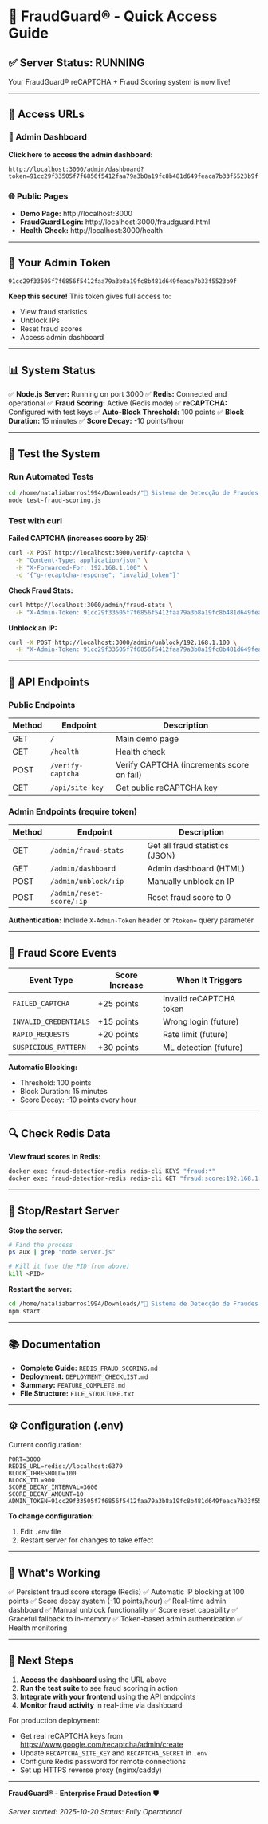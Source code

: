 # 🚀 FraudGuard® - Quick Access Guide

## ✅ Server Status: RUNNING

Your FraudGuard® reCAPTCHA + Fraud Scoring system is now live!

---

## 🔗 Access URLs

### 🎨 Admin Dashboard
**Click here to access the admin dashboard:**

```
http://localhost:3000/admin/dashboard?token=91cc29f33505f7f6856f5412faa79a3b8a19fc8b481d649feaca7b33f5523b9f
```

### 🌐 Public Pages
- **Demo Page:** http://localhost:3000
- **FraudGuard Login:** http://localhost:3000/fraudguard.html
- **Health Check:** http://localhost:3000/health

---

## 🔑 Your Admin Token

```
91cc29f33505f7f6856f5412faa79a3b8a19fc8b481d649feaca7b33f5523b9f
```

**Keep this secure!** This token gives full access to:
- View fraud statistics
- Unblock IPs
- Reset fraud scores
- Access admin dashboard

---

## 📊 System Status

✅ **Node.js Server:** Running on port 3000
✅ **Redis:** Connected and operational
✅ **Fraud Scoring:** Active (Redis mode)
✅ **reCAPTCHA:** Configured with test keys
✅ **Auto-Block Threshold:** 100 points
✅ **Block Duration:** 15 minutes
✅ **Score Decay:** -10 points/hour

---

## 🧪 Test the System

### Run Automated Tests
```bash
cd /home/nataliabarros1994/Downloads/"🚀 Sistema de Detecção de Fraudes em Tempo Real - Guia Completo"/fraud_detection_system/recaptcha-service
node test-fraud-scoring.js
```

### Test with curl

**Failed CAPTCHA (increases score by 25):**
```bash
curl -X POST http://localhost:3000/verify-captcha \
  -H "Content-Type: application/json" \
  -H "X-Forwarded-For: 192.168.1.100" \
  -d '{"g-recaptcha-response": "invalid_token"}'
```

**Check Fraud Stats:**
```bash
curl http://localhost:3000/admin/fraud-stats \
  -H "X-Admin-Token: 91cc29f33505f7f6856f5412faa79a3b8a19fc8b481d649feaca7b33f5523b9f"
```

**Unblock an IP:**
```bash
curl -X POST http://localhost:3000/admin/unblock/192.168.1.100 \
  -H "X-Admin-Token: 91cc29f33505f7f6856f5412faa79a3b8a19fc8b481d649feaca7b33f5523b9f"
```

---

## 📡 API Endpoints

### Public Endpoints
| Method | Endpoint | Description |
|--------|----------|-------------|
| GET | `/` | Main demo page |
| GET | `/health` | Health check |
| POST | `/verify-captcha` | Verify CAPTCHA (increments score on fail) |
| GET | `/api/site-key` | Get public reCAPTCHA key |

### Admin Endpoints (require token)
| Method | Endpoint | Description |
|--------|----------|-------------|
| GET | `/admin/fraud-stats` | Get all fraud statistics (JSON) |
| GET | `/admin/dashboard` | Admin dashboard (HTML) |
| POST | `/admin/unblock/:ip` | Manually unblock an IP |
| POST | `/admin/reset-score/:ip` | Reset fraud score to 0 |

**Authentication:** Include `X-Admin-Token` header or `?token=` query parameter

---

## 🎯 Fraud Score Events

| Event Type | Score Increase | When It Triggers |
|------------|----------------|------------------|
| `FAILED_CAPTCHA` | +25 points | Invalid reCAPTCHA token |
| `INVALID_CREDENTIALS` | +15 points | Wrong login (future) |
| `RAPID_REQUESTS` | +20 points | Rate limit (future) |
| `SUSPICIOUS_PATTERN` | +30 points | ML detection (future) |

**Automatic Blocking:**
- Threshold: 100 points
- Block Duration: 15 minutes
- Score Decay: -10 points every hour

---

## 🔍 Check Redis Data

**View fraud scores in Redis:**
```bash
docker exec fraud-detection-redis redis-cli KEYS "fraud:*"
docker exec fraud-detection-redis redis-cli GET "fraud:score:192.168.1.100"
```

---

## 🛑 Stop/Restart Server

**Stop the server:**
```bash
# Find the process
ps aux | grep "node server.js"

# Kill it (use the PID from above)
kill <PID>
```

**Restart the server:**
```bash
cd /home/nataliabarros1994/Downloads/"🚀 Sistema de Detecção de Fraudes em Tempo Real - Guia Completo"/fraud_detection_system/recaptcha-service
npm start
```

---

## 📚 Documentation

- **Complete Guide:** `REDIS_FRAUD_SCORING.md`
- **Deployment:** `DEPLOYMENT_CHECKLIST.md`
- **Summary:** `FEATURE_COMPLETE.md`
- **File Structure:** `FILE_STRUCTURE.txt`

---

## ⚙️ Configuration (.env)

Current configuration:
```env
PORT=3000
REDIS_URL=redis://localhost:6379
BLOCK_THRESHOLD=100
BLOCK_TTL=900
SCORE_DECAY_INTERVAL=3600
SCORE_DECAY_AMOUNT=10
ADMIN_TOKEN=91cc29f33505f7f6856f5412faa79a3b8a19fc8b481d649feaca7b33f5523b9f
```

**To change configuration:**
1. Edit `.env` file
2. Restart server for changes to take effect

---

## 🎉 What's Working

✅ Persistent fraud score storage (Redis)
✅ Automatic IP blocking at 100 points
✅ Score decay system (-10 points/hour)
✅ Real-time admin dashboard
✅ Manual unblock functionality
✅ Score reset capability
✅ Graceful fallback to in-memory
✅ Token-based admin authentication
✅ Health monitoring

---

## 🚀 Next Steps

1. **Access the dashboard** using the URL above
2. **Run the test suite** to see fraud scoring in action
3. **Integrate with your frontend** using the API endpoints
4. **Monitor fraud activity** in real-time via dashboard

For production deployment:
- Get real reCAPTCHA keys from https://www.google.com/recaptcha/admin/create
- Update `RECAPTCHA_SITE_KEY` and `RECAPTCHA_SECRET` in `.env`
- Configure Redis password for remote connections
- Set up HTTPS reverse proxy (nginx/caddy)

---

**FraudGuard® - Enterprise Fraud Detection** 🛡️

*Server started: 2025-10-20*
*Status: Fully Operational*
